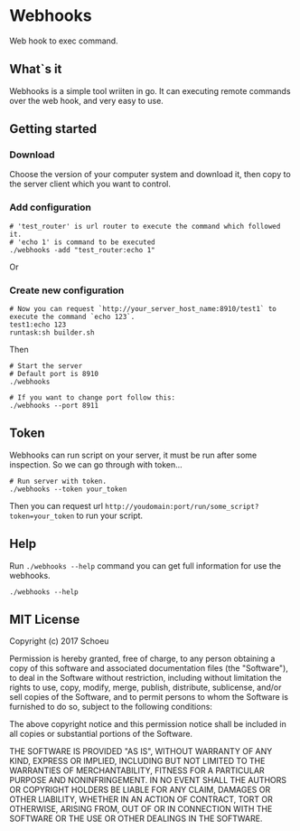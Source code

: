 # Webhooks
Web hook to exec command.

## What`s it

Webhooks is a simple tool wriiten in go. It can executing remote commands over the web hook, and very easy to use.


## Getting started

### Download

Choose the version of your computer system and download it, then copy to the server client which you want to control.

### Add configuration

```
# 'test_router' is url router to execute the command which followed it.
# 'echo 1' is command to be executed
./webhooks -add "test_router:echo 1"

```

Or

### Create new configuration

```
# Now you can request `http://your_server_host_name:8910/test1` to execute the command `echo 123`.
test1:echo 123
runtask:sh builder.sh

```

Then

```
# Start the server
# Default port is 8910
./webhooks

# If you want to change port follow this:
./webhooks --port 8911

```


## Token

Webhooks can run script on your server, it must be run after some inspection. So we can go through with token...

```
# Run server with token.
./webhooks --token your_token

```
Then you can request url `http://youdomain:port/run/some_script?token=your_token` to run your script.


## Help

Run `./webhooks --help` command you can get full information for use the webhooks.

```
./webhooks --help
```


## MIT License

Copyright (c) 2017 Schoeu

Permission is hereby granted, free of charge, to any person obtaining a copy
of this software and associated documentation files (the "Software"), to deal
in the Software without restriction, including without limitation the rights
to use, copy, modify, merge, publish, distribute, sublicense, and/or sell
copies of the Software, and to permit persons to whom the Software is
furnished to do so, subject to the following conditions:

The above copyright notice and this permission notice shall be included in all
copies or substantial portions of the Software.

THE SOFTWARE IS PROVIDED "AS IS", WITHOUT WARRANTY OF ANY KIND, EXPRESS OR
IMPLIED, INCLUDING BUT NOT LIMITED TO THE WARRANTIES OF MERCHANTABILITY,
FITNESS FOR A PARTICULAR PURPOSE AND NONINFRINGEMENT. IN NO EVENT SHALL THE
AUTHORS OR COPYRIGHT HOLDERS BE LIABLE FOR ANY CLAIM, DAMAGES OR OTHER
LIABILITY, WHETHER IN AN ACTION OF CONTRACT, TORT OR OTHERWISE, ARISING FROM,
OUT OF OR IN CONNECTION WITH THE SOFTWARE OR THE USE OR OTHER DEALINGS IN THE
SOFTWARE.





